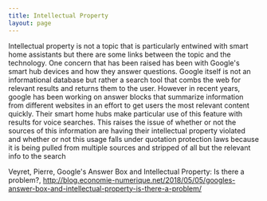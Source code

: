 ```yaml
---
title: Intellectual Property
layout: page
---
```


Intellectual property is not a topic that is particularly entwined with smart home assistants but there are some links between the topic and the technology. One concern that has been raised has been with Google's smart hub devices and how they answer questions. Google itself is not an informational database but rather a search tool that combs the web for relevant results and returns them to the user. However in recent years, google has been working on answer blocks that summarize information from different websites in an effort to get users the most relevant content quickly. Their smart home hubs make particular use of this feature with results for voice searches. This raises the issue of whether or not the sources of this information are having their intellectual property violated and whether or not this usage falls under quotation protection laws because it is being pulled from multiple sources and stripped of all but the relevant info to the search

Veyret, Pierre, Google's Answer Box and Intellectual Property: Is there a problem?, <http://blog.economie-numerique.net/2018/05/05/googles-answer-box-and-intellectual-property-is-there-a-problem/>
